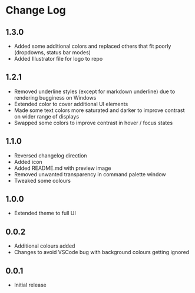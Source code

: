 # Change Log

## 1.3.0
- Added some additional colors and replaced others that fit poorly (dropdowns, status bar modes)
- Added Illustrator file for logo to repo

## 1.2.1
- Removed underline styles (except for markdown underline) due to rendering bugginess on Windows
- Extended color to cover additional UI elements
- Made some text colors more saturated and darker to improve contrast on wider range of displays
- Swapped some colors to improve contrast in hover / focus states

## 1.1.0
- Reversed changelog direction
- Added icon
- Added README.md with preview image
- Removed unwanted transparency in command palette window
- Tweaked some colours

## 1.0.0
- Extended theme to full UI

## 0.0.2
- Additional colours added
- Changes to avoid VSCode bug with background colours getting ignored

## 0.0.1
- Initial release
